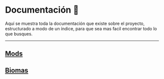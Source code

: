# Documentación 📜

Aquí se muestra toda la documentación que existe sobre el proyecto, estructurado a modo de un índice, para que sea mas facil encontrar todo lo que busques.

--------

## [ Mods ](mods.md)

## [ Biomas ](biomes.md)

